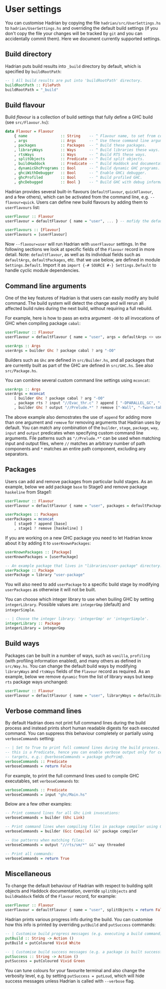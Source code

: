 # User settings

You can customise Hadrian by copying the file `hadrian/src/UserSettings.hs` to
`hadrian/UserSettings.hs` and overriding the default build settings (if you don't
copy the file your changes will be tracked by `git` and you can accidentally commit
them). Here we document currently supported settings.

## Build directory

Hadrian puts build results into `_build` directory by default, which is
specified by `buildRootPath`:
```haskell
-- | All build results are put into 'buildRootPath' directory.
buildRootPath :: FilePath
buildRootPath = "_build"
```

## Build flavour

Build _flavour_ is a collection of build settings that fully define a GHC build
(see `src/Flavour.hs`):
```haskell
data Flavour = Flavour
    { name               :: String    -- ^ Flavour name, to set from command line.
    , args               :: Args      -- ^ Use these command line arguments.
    , packages           :: Packages  -- ^ Build these packages.
    , libraryWays        :: Ways      -- ^ Build libraries these ways.
    , rtsWays            :: Ways      -- ^ Build RTS these ways.
    , splitObjects       :: Predicate -- ^ Build split objects.
    , buildHaddock       :: Predicate -- ^ Build Haddock and documentation.
    , dynamicGhcPrograms :: Bool      -- ^ Build dynamic GHC programs.
    , ghciWithDebugger   :: Bool      -- ^ Enable GHCi debugger.
    , ghcProfiled        :: Bool      -- ^ Build profiled GHC.
    , ghcDebugged        :: Bool }    -- ^ Build GHC with debug information.
```
Hadrian provides several built-in flavours (`defaultFlavour`, `quickFlavour`, and
a few others), which can be activated from the command line, e.g. `--flavour=quick`.
Users can define new build flavours by adding them to `userFlavours` list:
```haskell
userFlavour :: Flavour
userFlavour = defaultFlavour { name = "user", ... } -- mofidy the default build flavour

userFlavours :: [Flavour]
userFlavours = [userFlavour]
```
Now `--flavour=user` will run Hadrian with `userFlavour` settings. In the
following sections we look at specific fields of the `Flavour` record in
more detail. Note: `defaultFlavour`, as well as its individual fields such
as `defaultArgs`, `defaultPackages`, etc. that we use below, are defined in module
`Settings.Default`. Import it as
`import {-# SOURCE #-} Settings.Default` to handle cyclic module dependencies. 

## Command line arguments

One of the key features of Hadrian is that users can easily modify any build command.
The build system will detect the change and will rerun all
affected build rules during the next build, without requiring a full rebuild.

For example, here is how to pass an extra argument `-O0` to all invocations of
GHC when compiling package `cabal`:
```haskell
userFlavour :: Flavour
userFlavour = defaultFlavour { name = "user", args = defaultArgs <> userArgs }

userArgs :: Args
userArgs = builder Ghc ? package cabal ? arg "-O0"
```
Builders such as `Ghc` are defined in `src/Builder.hs`, and all packages that
are currently built as part of the GHC are defined in `src/GHC.hs`. See also
`src/Package.hs`.

You can combine several custom command line settings using `mconcat`:
```haskell
userArgs :: Args
userArgs = mconcat
    [ builder Ghc ? package cabal ? arg "-O0"
    , package rts ? input "//Evac_thr.c" ? append [ "-DPARALLEL_GC", "-Irts/sm" ]
    , builder Ghc ? output "//Prelude.*" ? remove ["-Wall", "-fwarn-tabs"] ]
```
The above example also demostrates the use of `append` for adding more than one
argument and `remove` for removing arguments that Hadrian uses by default. You
can match any combination of the `builder`, `stage`, `package`, `way`, `input`
and `output` predicates when specifying custom command line arguments. File
patterns such as `"//Prelude.*"` can be used when matching input and output files,
where `//` matches an arbitrary number of path components and `*` matches an entire
path component, excluding any separators.

## Packages

Users can add and remove packages from particular build stages. As an example,
below we add package `base` to Stage0 and remove package `haskeline` from Stage1:
```haskell
userFlavour :: Flavour
userFlavour = defaultFlavour { name = "user", packages = defaultPackages <> userPackages }

userPackages :: Packages
userPackages = mconcat
    [ stage0 ? append [base]
    , stage1 ? remove [haskeline] ]
```
If you are working on a new GHC package you need to let Hadrian know about it
by adding it to `userKnownPackages`:
```haskell
userKnownPackages :: [Package]
userKnownPackages = [userPackage]

-- An example package that lives in "libraries/user-package" directory.
userPackage :: Package
userPackage = library "user-package"
```
You will also need to add `userPackage` to a specific build stage by modifying
`userPackages` as otherwise it will not be built.

You can choose which integer library to use when builing GHC by setting
`integerLibrary`. Possible values are: `integerGmp` (default) and `integerSimple`.
```haskell
-- | Choose the integer library: 'integerGmp' or 'integerSimple'.
integerLibrary :: Package
integerLibrary = integerGmp
```
## Build ways

Packages can be built in a number of ways, such as `vanilla`, `profiling` (with
profiling information enabled), and many others as defined in `src/Way.hs`. You
can change the default build ways by modifying `libraryWays` and `rtsWays` fields
of the `Flavour` record as required. As an example, below we remove `dynamic`
from the list of library ways but keep `rts` package ways unchanged:
```haskell
userFlavour :: Flavour
userFlavour = defaultFlavour { name = "user", libraryWays = defaultLibraryWays <> remove [dynamic] }
```

## Verbose command lines

By default Hadrian does not print full command lines during the build process
and instead prints short human readable digests for each executed command. You
can suppress this behaviour completely or partially using `verboseCommands` setting:
```haskell
-- | Set to True to print full command lines during the build process. Note,
-- this is a Predicate, hence you can enable verbose output only for certain
-- targets, e.g.: @verboseCommands = package ghcPrim@.
verboseCommands :: Predicate
verboseCommands = return False
```
For example, to print the full command lines used to compile GHC executables,
set `verboseCommands` to:
```haskell
verboseCommands :: Predicate
verboseCommands = input "ghc/Main.hs"
```
Below are a few other examples:
```haskell
-- Print command lines for all Ghc Link invocations:
verboseCommands = builder (Ghc Link)

-- Print command lines when compiling files in package compiler using Gcc:
verboseCommands = builder (Gcc Compile) &&^ package compiler

-- Use patterns when matching files:
verboseCommands = output "//rts/sm/*" &&^ way threaded

-- Print all commands:
verboseCommands = return True
```

## Miscellaneous

To change the default behaviour of Hadrian with respect to building split
objects and Haddock documentation, override `splitObjects` and `buildHaddock`
fields of the `Flavour` record, for example:
```haskell
userFlavour :: Flavour
userFlavour = defaultFlavour { name = "user", splitObjects = return False, buildHaddock = return True }
```

Hadrian prints various progress info during the build. You can customise how this
info is printed by overriding `putBuild` and `putSuccess` commands:

```haskell
-- | Customise build progress messages (e.g. executing a build command).
putBuild :: String -> Action ()
putBuild = putColoured Vivid White

-- | Customise build success messages (e.g. a package is built successfully).
putSuccess :: String -> Action ()
putSuccess = putColoured Vivid Green
```

You can tune colours for your favourite terminal and also change the verbosity
level, e.g. by setting `putSuccess = putLoud`, which will hide success messages
unless Hadrian is called with `--verbose` flag.
